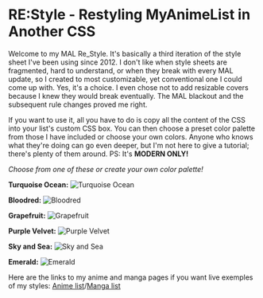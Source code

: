 # RE:Style - Restyling MyAnimeList in Another CSS

Welcome to my MAL Re_Style. It's basically a third iteration of the style sheet I've been using since 2012. I don't like when style sheets are fragmented, hard to understand, or when they break with every MAL update, so I created to most customizable, yet conventional one I could come up with. Yes, it's a choice. I even chose not to add resizable covers because I knew they would break eventually. The MAL blackout and the subsequent rule changes proved me right.

If you want to use it, all you have to do is copy all the content of the CSS into your list's custom CSS box. You can then choose a preset color palette from those I have included or choose your own colors. Anyone who knows what they're doing can go even deeper, but I'm not here to give a tutorial; there's plenty of them around. PS: It's <b>MODERN ONLY!</b>

*Choose from one of these or create your own color palette!*

<b>Turquoise Ocean:</b>
![Turquoise Ocean](https://raw.githubusercontent.com/InsanityDevice/RE_Style-Restyling-MyAnimeList-in-Another-CSS/master/RE_Turquoise-Ocean.png)
   
<b>Bloodred:</b>
![Bloodred](https://raw.githubusercontent.com/InsanityDevice/RE_Style-Restyling-MyAnimeList-in-Another-CSS/master/RE_Bloodred.png)

<b>Grapefruit:</b>
![Grapefruit](https://raw.githubusercontent.com/InsanityDevice/RE_Style-Restyling-MyAnimeList-in-Another-CSS/master/RE_Grapefruit.png)

<b>Purple Velvet:</b>
![Purple Velvet](https://raw.githubusercontent.com/InsanityDevice/RE_Style-Restyling-MyAnimeList-in-Another-CSS/master/RE_Purple-Velvet.png)

<b>Sky and Sea:</b>
![Sky and Sea](https://raw.githubusercontent.com/InsanityDevice/RE_Style-Restyling-MyAnimeList-in-Another-CSS/master/RE_Sky-and-Sea.png)

<b>Emerald:</b>
![Emerald](https://raw.githubusercontent.com/InsanityDevice/RE_Style-Restyling-MyAnimeList-in-Another-CSS/master/RE_Emerald.png)
    
Here are the links to my anime and manga pages if you want live exemples of my styles: [Anime list](https://myanimelist.net/animelist/Insanitium?status=7)/[Manga list](https://myanimelist.net/mangalist/Insanitium?status=7)
